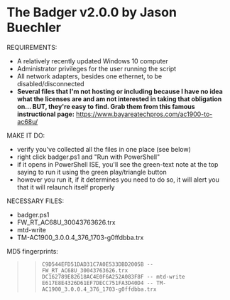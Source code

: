 # The Badger v2.0.0 by Jason Buechler

REQUIREMENTS:
* A relatively recently updated Windows 10 computer
* Administrator privileges for the user running the script
* All network adapters, besides one ethernet, to be disabled/disconnected
* __Several files that I'm not hosting or including because I have no idea what the licenses are and am not interested in taking that obligation on... BUT, they're easy to find. Grab them from this famous instructional page:__ https://www.bayareatechpros.com/ac1900-to-ac68u/

MAKE IT DO:
* verify you've collected all the files in one place (see below)
* right click badger.ps1 and "Run with PowerShell"
* if it opens in PowerShell ISE, you'll see the green-text note at the top saying to run it using the green play/triangle button
* however you run it, if it determines you need to do so, it will alert you that it will relaunch itself properly 
 
NECESSARY FILES:
* badger.ps1
* FW_RT_AC68U_30043763626.trx
* mtd-write 
* TM-AC1900_3.0.0.4_376_1703-g0ffdbba.trx


MD5 fingerprints:  
>> ``C9D544EFD51DAD31C7A0E533DBD2005B -- FW_RT_AC68U_30043763626.trx``  
>> ``DC162789E82618AC4E0F6A252A083F8F -- mtd-write``  
>> ``E617E8E4326D61EF7DECC751FA3D40D4 -- TM-AC1900_3.0.0.4_376_1703-g0ffdbba.trx``  


